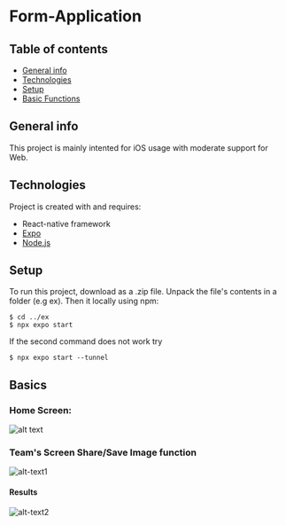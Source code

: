# Form-Application
## Table of contents
* [General info](#general-info)
* [Technologies](#technologies)
* [Setup](#setup)
* [Basic Functions](#basics)

## General info
This project is mainly intented for iOS usage with moderate support for Web. 
	
## Technologies
Project is created with and requires:
* React-native framework
* [Expo](https://docs.expo.dev/get-started/installation/)
* [Node.js](https://nodejs.org/en) 

## Setup
To run this project, download as a .zip file.
Unpack the file's contents in a folder (e.g ex).
Then  it locally using npm:
```
$ cd ../ex
$ npx expo start 
```
If the second command does not work try
```
$ npx expo start --tunnel
```

## Basics
### Home Screen:
![alt text][hs]

[hs]: https://cdn.discordapp.com/attachments/452342785215954957/1111982590874890240/6BF63E0E-320F-4974-AC86-C7B87970AC0A.png "Home Screen"

### Team's Screen Share/Save Image function
![alt-text1][exs]

[exs]: https://cdn.discordapp.com/attachments/452342785215954957/1111983375775965245/6A8F1ACC-2744-4C48-AD28-5EBE8A39BAF2.png "Share/Save Image"

#### Results
![alt-text2][res]

[res]: https://cdn.discordapp.com/attachments/452342785215954957/1111982421064294400/6F15F4EB-9C4F-46F5-A36B-DAC02F6F38A8.png "Share/Save Image"
